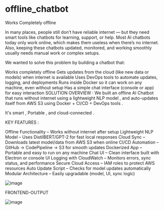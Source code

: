 # offline_chatbot
Works Completely offline

In many places, people still don’t have reliable internet — but they need smart tools like chatbots for learning, support, or help. Most AI chatbots today only work online, which makes them useless when there’s no internet.
Also, keeping these chatbots updated, monitored, and working smoothly usually needs manual work or complex setups. 

We wanted to solve this problem by building a chatbot that:

Works completely offline
 Gets updates from the cloud (like new data or models) when internet is available
 Uses DevOps tools to automate updates, logging, and deployments
 Runs inside Docker so it can work on any machine, even without setup
Has a simple chat interface (console or app) for easy interaction
SOLUTION OVERVIEW : 
We built an offline AI Chatbot that runs without internet using a lightweight NLP model , and auto-updates itself from AWS S3 using Docker + CI/CD + DevOps tools .

It's smart , Portable , and cloud-connected .

KEY FEATURES :

 Offline Functionality – Works without internet after setup
 Lightweight NLP Model – Uses DistilBERT/GPT-2 for fast local responses
 Cloud Sync – Downloads latest model/data from AWS S3 when online
 CI/CD Automation – GitHub → CodePipeline → S3 for smooth updates
 Dockerized App – Portable and easy to run on any machine
 Chat UI – Clean interface built with Electron or console UI
 Logging with CloudWatch – Monitors errors, sync status, and performance
 Secure Cloud Access – IAM roles to protect AWS resources
 Auto Update Script – Checks for model updates automatically
 Modular Architecture – Easily upgradable (model, UI, sync logic)

![image](https://github.com/user-attachments/assets/33ca7906-a543-40ec-9657-26636e5f9eb6)

FRONTEND-OUTPUT

![image](https://github.com/user-attachments/assets/b966f52a-a052-485b-95c0-71c3d05db65b)






